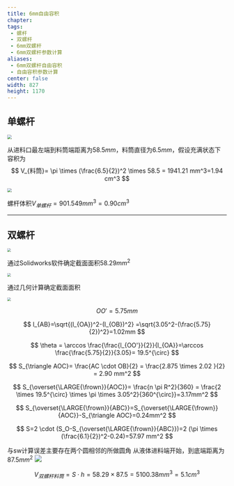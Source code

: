 ```yaml
---
title: 6mm自由容积
chapter:
tags: 
 - 螺杆
 - 双螺杆
 - 6mm双螺杆
 - 6mm双螺杆参数计算
aliases:
 - 6mm双螺杆自由容积
 - 自由容积参数计算
center: false
width: 827
height: 1170
---
```


## 单螺杆

<img src="https://i0.hdslb.com/bfs/album/c38182727a78065d08f6d9670579b10b9379a381.png" style="zoom:60%;" />

从进料口最左端到料筒端距离为$58.5 mm$，料筒直径为$6.5mm$，假设充满状态下容积为
$$
V_{料筒}= \pi \times (\frac{6.5}{2})^2 \times 58.5 = 1941.21 mm^3=1.94 cm^3
$$

<img src="https://i0.hdslb.com/bfs/album/273385cfd6684b9f9108e2e5ded7afd469648770.png" style="zoom:60%;" />

螺杆体积$V_{单螺杆}=901.549 mm^3=0.90 cm^3$




---

## 双螺杆

<img src="https://obsidian0915.oss-cn-chengdu.aliyuncs.com/img/202206121834820.svg" style="zoom:50%;" />

通过Solidworks软件确定截面面积$58.29mm^2$

<img src="https://i0.hdslb.com/bfs/album/72bb98c9c1d23bf407f6a3669a802718ad7eb46d.png" style="zoom:50%;" />

通过几何计算确定截面面积

<img src="https://obsidian0915.oss-cn-chengdu.aliyuncs.com/img/202206122100574.svg" style="zoom:50%;" />

$$
OO' =5.75mm
$$

$$
l_{AB}=\sqrt{(l_{OA})^2-(l_{OB})^2} =\sqrt{3.05^2-(\frac{5.75}{2})^2}=1.02mm
$$

$$
\theta = \arccos \frac{\frac{l_{OO'}}{2}}{l_{OA}}=\arccos \frac{\frac{5.75}{2}}{3.05}= 19.5^{\circ}
$$

$$
S_{\triangle AOC}= \frac{AC \cdot OB}{2} = \frac{2.875 \times 2.02 }{2} = 2.90 mm^2
$$

$$
S_{\overset{\LARGE{\frown}}{AOC}}= \frac{n \pi R^2}{360} = \frac{2 \times 19.5^{\circ} \times \pi \times 3.05^2}{360^{\circ}}=3.17mm^2
$$

$$
S_{\overset{\LARGE{\frown}}{ABC}}=S_{\overset{\LARGE{\frown}}{AOC}}-S_{\triangle AOC}=0.24mm^2
$$


$$
S=2 \cdot (S_O-S_{\overset{\LARGE{\frown}}{ABC}})=2 (\pi \times (\frac{6.1}{2})^2-0.24)=57.97 mm^2
$$

与sw计算误差主要存在两个圆相邻的所做圆角
从液体进料端开始，到底端距离为$87.5mm^2$
![](https://i0.hdslb.com/bfs/album/eba54f588adbb62c865096a32405c00b2d1ba78f.png)

$$
V_{双螺杆料筒}=S \cdot  h= 58.29 \times 87.5 = 5100.38 mm^3 = 5.1 cm^3
$$

